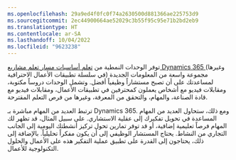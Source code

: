 ```yaml
---
ms.openlocfilehash: 29a9ed4f0fc0f74a2630500d881366ae225753d9
ms.sourcegitcommit: 2ec44900664ae52029c3b55f95c95e71b2bd2eb9
ms.translationtype: HT
ms.contentlocale: ar-SA
ms.lasthandoff: 10/04/2022
ms.locfileid: "9623238"
---
```

توفر الوحدات النمطية من [تعلم أساسيات مسار تعلم مشاريع Dynamics 365 ](/training/paths/learn-fundamentals-dynamics-365-projects/?azure-portal=true) (وغيرها في سلسلة تطبيقات الأعمال الاحترافية) مجموعة واسعة من المعلومات الجديدة لمساعدتك على أن تصبح مستشاراً وظيفياً أفضل. وتشمل الوحدات دروساً مكتوبة، ومقابلات فيديو مع أشخاص يعملون كمحترفين في تطبيقات الأعمال، ومقابلات فيديو مع قادة الصناعة، والمهام، والتحقق من المعرفة، وغيرها من فرص التعلم المقترحة.

ترتبط العديد من المهام مباشرة بـ Dynamics 365. ومع ذلك، ستحاول العديد من المهام المساعدة في تحويل تفكيرك إلى عقلية الاستشاري. على سبيل المثال، قد تظهر لك المهام فرصاً تعليمية إضافية، أو قد توفر تمارين تحول تركيز أنشطتك اليومية إلى الجانب التجاري من النشاط. يحتاج المستشار الوظيفي إلى أن يكون مفكراً تحليلياً. بالإضافة إلى ذلك، يحتاجون إلى القدرة على تطبيق عملية التفكير هذه على الأعمال والحلول التكنولوجية للأعمال.

